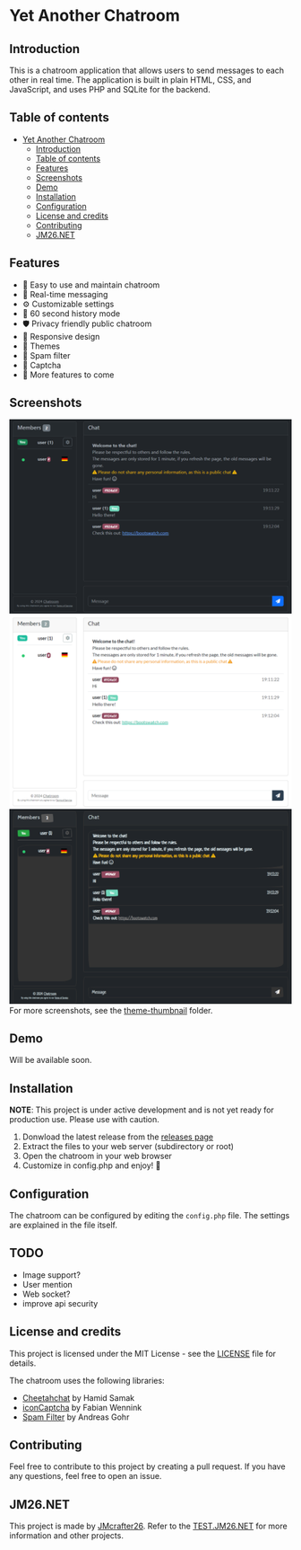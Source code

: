 # Yet Another Chatroom

## Introduction

This is a chatroom application that allows users to send messages to each other in real time. The application is built in plain HTML, CSS, and JavaScript, and uses PHP and SQLite for the backend.

## Table of contents

- [Yet Another Chatroom](#yet-another-chatroom)
  - [Introduction](#introduction)
  - [Table of contents](#table-of-contents)
  - [Features](#features)
  - [Screenshots](#screenshots)
  - [Demo](#demo)
  - [Installation](#installation)
  - [Configuration](#configuration)
  - [License and credits](#license-and-credits)
  - [Contributing](#contributing)
  - [JM26.NET](#jm26net)

## Features

- 📨 Easy to use and maintain chatroom
- 📡 Real-time messaging
- ⚙️ Customizable settings
- 📜 60 second history mode
- 🛡️ Privacy friendly public chatroom
- 📱 Responsive design
- 🎨 Themes
- 🚫 Spam filter
- 🎉 Captcha
- :construction: More features to come

## Screenshots

![Screenshot](./src/assets/theme-thumbnail/dark/default.png)
![Screenshot](./src/assets/theme-thumbnail/light/flatly.png)
![Screenshot](./src/assets/theme-thumbnail/dark/sketchy.png)
For more screenshots, see the [theme-thumbnail](./src/assets/theme-thumbnail) folder.

## Demo

Will be available soon.

## Installation

**NOTE**: This project is under active development and is not yet ready for production use. Please use with caution.

1. Donwload the latest release from the [releases page](./releases)
2. Extract the files to your web server (subdirectory or root)
3. Open the chatroom in your web browser
4. Customize in config.php and enjoy! 🎉

## Configuration

The chatroom can be configured by editing the `config.php` file. The settings are explained in the file itself.

## TODO

- Image support?
- User mention
- Web socket?
- improve api security

## License and credits

This project is licensed under the MIT License - see the [LICENSE](./LICENSE) file for details.

The chatroom uses the following libraries:

- [Cheetahchat](https://github.com/hamidsamak/cheetahchat) by Hamid Samak
- [iconCaptcha](https://github.com/fabianwennink/IconCaptcha-Plugin-jQuery-PHP) by Fabian Wennink
- [Spam Filter](https://github.com/IQAndreas/php-spam-filter) by Andreas Gohr

## Contributing

Feel free to contribute to this project by creating a pull request. If you have any questions, feel free to open an issue.

## JM26.NET

This project is made by [JMcrafter26](https://jm26.net). Refer to the [TEST.JM26.NET](https://test.jm26.net) for more information and other projects.
